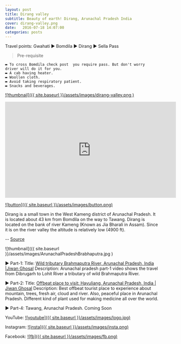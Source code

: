 ```yaml
---
layout: post
title: Dirang valley
subtitle: Beauty of earth! Dirang, Arunachal Pradesh India
cover: dirang-valley.png
date:   2016-07-18 14:07:00
categories: posts
---
```



Travel points: Gwahati ► Bomdila ► Dirang ► Sella Pass

> Pre-requisite

    ▬ To cross Bomdila check post  you require pass. But don't worry driver will do it for you.
    ▬ A cab having heater.
    ▬ Woollen cloth.
    ▬ Avoid taking respiratory patient.
    ▬ Snacks and beverages.


[![thumbnail]({{ site.baseurl }}/assets/images/dirang-valley.png )](https://youtu.be/KSOgOS-8h1k "thumbnail")

<iframe width="560" height="315" src="https://www.youtube.com/embed/KSOgOS-8h1k" frameborder="0" allow="accelerometer; autoplay; encrypted-media; gyroscope; picture-in-picture" allowfullscreen></iframe>

[![button]({{ site.baseurl }}/assets/images/button.png)](https://www.youtube.com/c/JiwanGhosal/?sub_confirmation=1 "button") 

Dirang is a small town in the West Kameng district of Arunachal Pradesh. It is located about 43 km from Bomdila on the way to Tawang. Dirang is located on the bank of river Kameng (Known as Jia Bharali in Assam). Since it is on the river valley the altitude is relatively low (4900 ft).

-- [Source](http://www.east-himalaya.com/dirang.php)

![thumbnail]({{ site.baseurl }}/assets/images/ArunachalPradeshBrabhaputra.jpg )

► Part-1:
Title: [Wild tributary Brahmaputra River, Arunachal Pradesh, India |Jiwan Ghosal](https://youtu.be/Jb9OpzRVlfc)
Description: Arunachal pradesh part-1 video shows the travel from Dibrugarh to Lohit River a tributary of wild Brahmaputra River. 

► Part-2:
Title: [Offbeat place to visit: Hayuliang, Arunachal Pradesh, India | Jiwan Ghosal](https://youtu.be/Jb9OpzRVlfc)
Description: Best offbeat tourist place to experience about mountain, trees, fresh air, cloud and river. Also, peaceful place in Arunachal Pradesh. Different kind of plant used for making medicine all over the world.

► Part-4: Tawang, Arunachal Pradesh. Coming Soon

YouTube: [![youtube]({{ site.baseurl }}/assets/images/logo.jpg)](https://www.youtube.com/c/JiwanGhosal "youtube")

Instagram: [![insta]({{ site.baseurl }}/assets/images/insta.png)](https://www.instagram.com/stchr_heart/ "insta") 

Facebook: [![fb]({{ site.baseurl }}/assets/images/fb.png)](https://www.facebook.com/jiwan.ghosal/ "fb")